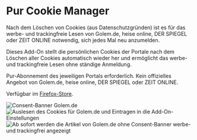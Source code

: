 # Pur Cookie Manager

Nach dem Löschen von Cookies (aus Datenschutzgründen) ist es für das werbe- und trackingfreie Lesen von Golem.de, heise online, DER SPIEGEL oder ZEIT ONLINE notwendig, sich jedes Mal neu anzumelden.

Dieses Add-On stellt die persönlichen Cookies der Portale nach dem Löschen aller Cookies automatisch wieder her und ermöglicht das werbe- und trackingfreie Lesen ohne ständige Anmeldung.

Pur-Abonnement des jeweiligen Portals erforderlich. Kein offizielles Angebot von Golem.de, heise online, DER SPIEGEL oder ZEIT ONLINE.

Verfügbar im [Firefox-Store](https://addons.mozilla.org/de/firefox/addon/pur-cookie-manager/).

![Consent-Banner Golem.de](https://addons.mozilla.org/user-media/previews/full/276/276817.png)
![Auslesen des Cookies für Golem.de und Eintragen in die Add-On-Einstellungen](https://addons.mozilla.org/user-media/previews/full/276/276823.png)
![Ab sofort werden die Artikel von Golem.de ohne Consent-Banner werbe- und trackingfrei angezeigt](https://addons.mozilla.org/user-media/previews/full/276/276821.png)